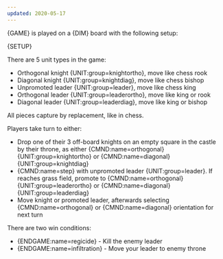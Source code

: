 ```yaml
---
updated: 2020-05-17
---
```


{GAME} is played on a {DIM} board with the following setup:

{SETUP}

There are 5 unit types in the game:

- Orthogonal knight {UNIT:group=knightortho}, move like chess rook
- Diagonal knight {UNIT:group=knightdiag}, move like chess bishop
- Unpromoted leader {UNIT:group=leader}, move like chess king
- Orthogonal leader {UNIT:group=leaderortho}, move like king or rook
- Diagonal leader {UNIT:group=leaderdiag}, move like king or bishop

All pieces capture by replacement, like in chess.

Players take turn to either:

- Drop one of their 3 off-board knights on an empty square in the castle by their throne, as either {CMND:name=orthogonal} {UNIT:group=knightortho} or {CMND:name=diagonal} {UNIT:group=knightdiag}
- {CMND:name=step} with unpromoted leader {UNIT:group=leader}. If reaches grass field, promote to {CMND:name=orthogonal} {UNIT:group=leaderortho} or {CMND:name=diagonal} {UNIT:group=leaderdiag}
- Move knight or promoted leader, afterwards selecting {CMND:name=orthogonal} or {CMND:name=diagonal} orientation for next turn

There are two win conditions:

- {ENDGAME:name=regicide} - Kill the enemy leader
- {ENDGAME:name=infiltration} - Move your leader to enemy throne

